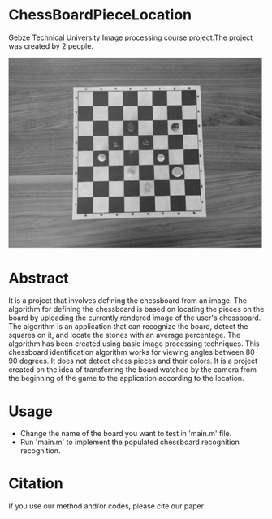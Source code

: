 # ChessBoardPieceLocation
  Gebze Technical University Image processing course project.The project was created by 2 people.

   <img src='Setler/overview.jpg' width=500>
   
# Abstract
It is a project that involves defining the chessboard from an image. The algorithm for defining the chessboard is based on locating the pieces on the board by uploading the 
currently rendered image of the user's chessboard. The algorithm is an application that can recognize the board, detect the squares on it, and locate the stones with an average 
percentage. The algorithm has been created using basic image processing techniques. This chessboard identification algorithm works for viewing angles between 80-90 degrees. It 
does not detect chess pieces and their colors. It is a project created on the idea of transferring the board watched by the camera from the beginning of the game to the 
application according to the location.


# Usage
- Change the name of the board you want to test in 'main.m' file.
- Run 'main.m' to implement the populated chessboard recognition recognition.

# Citation
If you use our method and/or codes, please cite our paper


